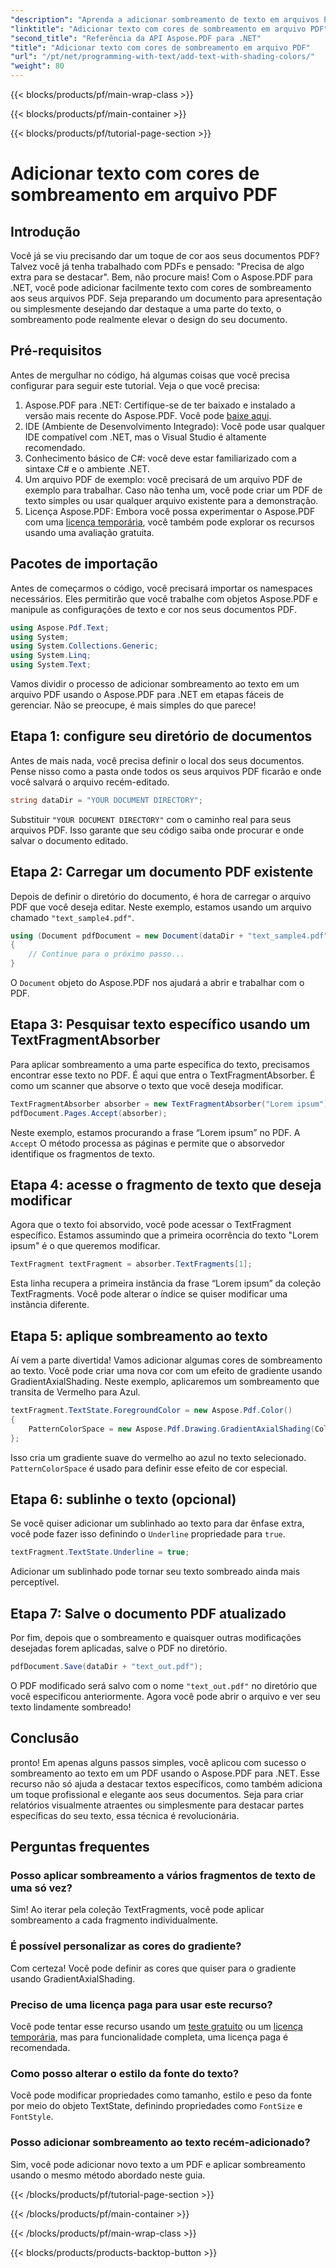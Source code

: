 ```yaml
---
"description": "Aprenda a adicionar sombreamento de texto em arquivos PDF usando o Aspose.PDF para .NET com este tutorial passo a passo. Personalize seus documentos com gradientes coloridos."
"linktitle": "Adicionar texto com cores de sombreamento em arquivo PDF"
"second_title": "Referência da API Aspose.PDF para .NET"
"title": "Adicionar texto com cores de sombreamento em arquivo PDF"
"url": "/pt/net/programming-with-text/add-text-with-shading-colors/"
"weight": 80
---
```


{{< blocks/products/pf/main-wrap-class >}}

{{< blocks/products/pf/main-container >}}

{{< blocks/products/pf/tutorial-page-section >}}

# Adicionar texto com cores de sombreamento em arquivo PDF

## Introdução

Você já se viu precisando dar um toque de cor aos seus documentos PDF? Talvez você já tenha trabalhado com PDFs e pensado: "Precisa de algo extra para se destacar". Bem, não procure mais! Com o Aspose.PDF para .NET, você pode adicionar facilmente texto com cores de sombreamento aos seus arquivos PDF. Seja preparando um documento para apresentação ou simplesmente desejando dar destaque a uma parte do texto, o sombreamento pode realmente elevar o design do seu documento.

## Pré-requisitos

Antes de mergulhar no código, há algumas coisas que você precisa configurar para seguir este tutorial. Veja o que você precisa:

1. Aspose.PDF para .NET: Certifique-se de ter baixado e instalado a versão mais recente do Aspose.PDF. Você pode [baixe aqui](https://releases.aspose.com/pdf/net/).
2. IDE (Ambiente de Desenvolvimento Integrado): Você pode usar qualquer IDE compatível com .NET, mas o Visual Studio é altamente recomendado.
3. Conhecimento básico de C#: você deve estar familiarizado com a sintaxe C# e o ambiente .NET.
4. Um arquivo PDF de exemplo: você precisará de um arquivo PDF de exemplo para trabalhar. Caso não tenha um, você pode criar um PDF de texto simples ou usar qualquer arquivo existente para a demonstração.
5. Licença Aspose.PDF: Embora você possa experimentar o Aspose.PDF com uma [licença temporária](https://purchase.aspose.com/temporary-license/), você também pode explorar os recursos usando uma avaliação gratuita.

## Pacotes de importação

Antes de começarmos o código, você precisará importar os namespaces necessários. Eles permitirão que você trabalhe com objetos Aspose.PDF e manipule as configurações de texto e cor nos seus documentos PDF.

```csharp
using Aspose.Pdf.Text;
using System;
using System.Collections.Generic;
using System.Linq;
using System.Text;
```

Vamos dividir o processo de adicionar sombreamento ao texto em um arquivo PDF usando o Aspose.PDF para .NET em etapas fáceis de gerenciar. Não se preocupe, é mais simples do que parece!

## Etapa 1: configure seu diretório de documentos

Antes de mais nada, você precisa definir o local dos seus documentos. Pense nisso como a pasta onde todos os seus arquivos PDF ficarão e onde você salvará o arquivo recém-editado.

```csharp
string dataDir = "YOUR DOCUMENT DIRECTORY";
```

Substituir `"YOUR DOCUMENT DIRECTORY"` com o caminho real para seus arquivos PDF. Isso garante que seu código saiba onde procurar e onde salvar o documento editado.

## Etapa 2: Carregar um documento PDF existente

Depois de definir o diretório do documento, é hora de carregar o arquivo PDF que você deseja editar. Neste exemplo, estamos usando um arquivo chamado `"text_sample4.pdf"`.

```csharp
using (Document pdfDocument = new Document(dataDir + "text_sample4.pdf"))
{
    // Continue para o próximo passo...
}
```

O `Document` objeto do Aspose.PDF nos ajudará a abrir e trabalhar com o PDF.

## Etapa 3: Pesquisar texto específico usando um TextFragmentAbsorber

Para aplicar sombreamento a uma parte específica do texto, precisamos encontrar esse texto no PDF. É aqui que entra o TextFragmentAbsorber. É como um scanner que absorve o texto que você deseja modificar.

```csharp
TextFragmentAbsorber absorber = new TextFragmentAbsorber("Lorem ipsum");
pdfDocument.Pages.Accept(absorber);
```

Neste exemplo, estamos procurando a frase “Lorem ipsum” no PDF. A `Accept` O método processa as páginas e permite que o absorvedor identifique os fragmentos de texto.

## Etapa 4: acesse o fragmento de texto que deseja modificar

Agora que o texto foi absorvido, você pode acessar o TextFragment específico. Estamos assumindo que a primeira ocorrência do texto "Lorem ipsum" é o que queremos modificar.

```csharp
TextFragment textFragment = absorber.TextFragments[1];
```

Esta linha recupera a primeira instância da frase “Lorem ipsum” da coleção TextFragments. Você pode alterar o índice se quiser modificar uma instância diferente.

## Etapa 5: aplique sombreamento ao texto

Aí vem a parte divertida! Vamos adicionar algumas cores de sombreamento ao texto. Você pode criar uma nova cor com um efeito de gradiente usando GradientAxialShading. Neste exemplo, aplicaremos um sombreamento que transita de Vermelho para Azul.

```csharp
textFragment.TextState.ForegroundColor = new Aspose.Pdf.Color()
{
    PatternColorSpace = new Aspose.Pdf.Drawing.GradientAxialShading(Color.Red, Color.Blue)
};
```

Isso cria um gradiente suave do vermelho ao azul no texto selecionado. `PatternColorSpace` é usado para definir esse efeito de cor especial.

## Etapa 6: sublinhe o texto (opcional)

Se você quiser adicionar um sublinhado ao texto para dar ênfase extra, você pode fazer isso definindo o `Underline` propriedade para `true`.

```csharp
textFragment.TextState.Underline = true;
```

Adicionar um sublinhado pode tornar seu texto sombreado ainda mais perceptível.

## Etapa 7: Salve o documento PDF atualizado

Por fim, depois que o sombreamento e quaisquer outras modificações desejadas forem aplicadas, salve o PDF no diretório.

```csharp
pdfDocument.Save(dataDir + "text_out.pdf");
```

O PDF modificado será salvo com o nome `"text_out.pdf"` no diretório que você especificou anteriormente. Agora você pode abrir o arquivo e ver seu texto lindamente sombreado!

## Conclusão

pronto! Em apenas alguns passos simples, você aplicou com sucesso o sombreamento ao texto em um PDF usando o Aspose.PDF para .NET. Esse recurso não só ajuda a destacar textos específicos, como também adiciona um toque profissional e elegante aos seus documentos. Seja para criar relatórios visualmente atraentes ou simplesmente para destacar partes específicas do seu texto, essa técnica é revolucionária.


## Perguntas frequentes

### Posso aplicar sombreamento a vários fragmentos de texto de uma só vez?
Sim! Ao iterar pela coleção TextFragments, você pode aplicar sombreamento a cada fragmento individualmente.

### É possível personalizar as cores do gradiente?
Com certeza! Você pode definir as cores que quiser para o gradiente usando GradientAxialShading.

### Preciso de uma licença paga para usar este recurso?
Você pode tentar esse recurso usando um [teste gratuito](https://releases.aspose.com/) ou um [licença temporária](https://purchase.aspose.com/temporary-license/), mas para funcionalidade completa, uma licença paga é recomendada.

### Como posso alterar o estilo da fonte do texto?
Você pode modificar propriedades como tamanho, estilo e peso da fonte por meio do objeto TextState, definindo propriedades como `FontSize` e `FontStyle`.

### Posso adicionar sombreamento ao texto recém-adicionado?
Sim, você pode adicionar novo texto a um PDF e aplicar sombreamento usando o mesmo método abordado neste guia.

{{< /blocks/products/pf/tutorial-page-section >}}

{{< /blocks/products/pf/main-container >}}

{{< /blocks/products/pf/main-wrap-class >}}

{{< blocks/products/products-backtop-button >}}